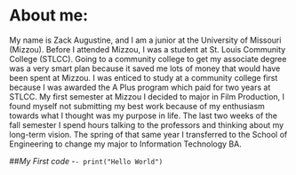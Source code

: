 # **About me:**
 My name is Zack Augustine, and I am a junior at the University of Missouri (Mizzou). Before I attended Mizzou, I was a student at St. Louis Community College (STLCC). Going to a community college to get my associate degree was a very smart plan because it saved me lots of money that would have been spent at Mizzou. I was enticed to study at a community college first because I was awarded the A Plus program which paid for two years at STLCC. My first semester at Mizzou I decided to major in Film Production, I found myself not submitting my best work because of my enthusiasm towards what I thought was my purpose in life. The last two weeks of the fall semester I spend hours talking to the professors and thinking about my long-term vision. The spring of that same year I transferred to the School of Engineering to change my major to Information Technology BA.

 ##*My First code*
 -<code>- print("Hello World")